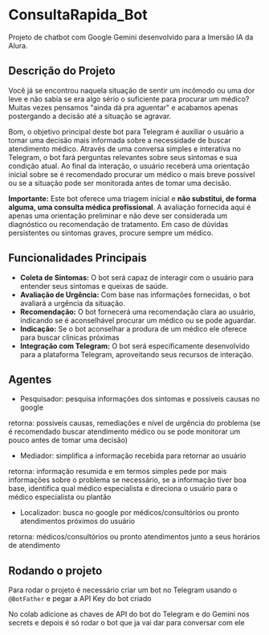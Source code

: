 # ConsultaRapida_Bot

Projeto de chatbot com Google Gemini desenvolvido para a Imersão IA da Alura.

## Descrição do Projeto

Você já se encontrou naquela situação de sentir um incômodo ou uma dor leve e não sabia se era algo sério o suficiente para procurar um médico? Muitas vezes pensamos "ainda dá pra aguentar" e acabamos apenas postergando a decisão até a situação se agravar.

Bom, o objetivo principal deste bot para Telegram é auxiliar o usuário a tomar uma decisão mais informada sobre a necessidade de buscar atendimento médico. Através de uma conversa simples e interativa no Telegram, o bot fará perguntas relevantes sobre seus sintomas e sua condição atual. Ao final da interação, o usuário receberá uma orientação inicial sobre se é recomendado procurar um médico o mais breve possível ou se a situação pode ser monitorada antes de tomar uma decisão.

**Importante:** Este bot oferece uma triagem inicial e **não substitui, de forma alguma, uma consulta médica profissional**. A avaliação fornecida aqui é apenas uma orientação preliminar e não deve ser considerada um diagnóstico ou recomendação de tratamento. Em caso de dúvidas persistentes ou sintomas graves, procure sempre um médico.

## Funcionalidades Principais

- **Coleta de Sintomas:** O bot será capaz de interagir com o usuário para entender seus sintomas e queixas de saúde.
- **Avaliação de Urgência:** Com base nas informações fornecidas, o bot avaliará a urgência da situação.
- **Recomendação:** O bot fornecerá uma recomendação clara ao usuário, indicando se é aconselhável procurar um médico ou se pode aguardar.
- **Indicação:** Se o bot aconselhar a produra de um médico ele oferece para buscar clinicas próximas
- **Integração com Telegram:** O bot será especificamente desenvolvido para a plataforma Telegram, aproveitando seus recursos de interação.

## Agentes

- Pesquisador: pesquisa informações dos sintomas e possiveis causas no google

retorna: possiveis causas, remediações e nível de urgência do problema (se é recomendado buscar atendimento médico ou se pode monitorar um pouco antes de tomar uma decisão)

- Mediador: simplifica a informação recebida para retornar ao usuário

retorna: informação resumida e em termos simples pede por mais informações sobre o problema se necessário, se a informação tiver boa base, identifica qual médico especialista e direciona o usuário para o médico especialista ou plantão

- Localizador: busca no google por médicos/consultórios ou pronto atendimentos próximos do usuário

retorna: médicos/consultórios ou pronto atendimentos junto a seus horários de atendimento

## Rodando o projeto

Para rodar o projeto é necessário criar um bot no Telegram usando o `@BotFather` e pegar a API Key do bot criado

No colab adicione as chaves de API do bot do Telegram e do Gemini nos secrets e depois é só rodar o bot que ja vai dar para conversar com ele
